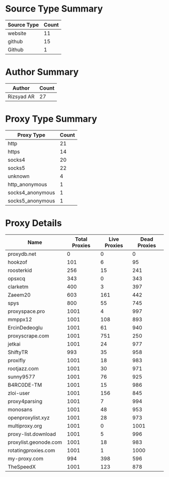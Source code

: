 # Source Type Summary

| Source Type | Count |
|-------------|-------|
| website | 11 |
| github | 15 |
| Github | 1 |


# Author Summary

| Author | Count |
|--------|-------|
| Rizsyad AR | 27 |


# Proxy Type Summary

| Proxy Type | Count |
|------------|-------|
| http | 21 |
| https | 14 |
| socks4 | 20 |
| socks5 | 22 |
| unknown | 4 |
| http_anonymous | 1 |
| socks4_anonymous | 1 |
| socks5_anonymous | 1 |


# Proxy Details

| Name | Total Proxies | Live Proxies | Dead Proxies |
|------|---------------|--------------|---------------|
| proxydb.net | 0 | 0 | 0 |
| hookzof | 101 | 6 | 95 |
| roosterkid | 256 | 15 | 241 |
| opsxcq | 343 | 0 | 343 |
| clarketm | 400 | 3 | 397 |
| Zaeem20 | 603 | 161 | 442 |
| spys | 800 | 55 | 745 |
| proxyspace.pro | 1001 | 4 | 997 |
| mmppx12 | 1001 | 108 | 893 |
| ErcinDedeoglu | 1001 | 61 | 940 |
| proxyscrape.com | 1001 | 751 | 250 |
| jetkai | 1001 | 24 | 977 |
| ShiftyTR | 993 | 35 | 958 |
| proxifly | 1001 | 18 | 983 |
| rootjazz.com | 1001 | 30 | 971 |
| sunny9577 | 1001 | 76 | 925 |
| B4RC0DE-TM | 1001 | 15 | 986 |
| zloi-user | 1001 | 156 | 845 |
| proxy4parsing | 1001 | 7 | 994 |
| monosans | 1001 | 48 | 953 |
| openproxylist.xyz | 1001 | 28 | 973 |
| multiproxy.org | 1001 | 0 | 1001 |
| proxy-list.download | 1001 | 5 | 996 |
| proxylist.geonode.com | 1001 | 18 | 983 |
| rotatingproxies.com | 1001 | 1 | 1000 |
| my-proxy.com | 994 | 398 | 596 |
| TheSpeedX | 1001 | 123 | 878 |
